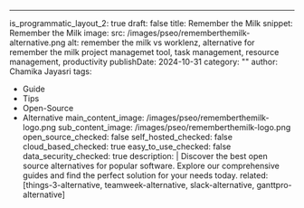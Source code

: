 ---
is_programmatic_layout_2: true
draft: false
title: Remember the Milk
snippet: Remember the Milk
image:
  src: /images/pseo/rememberthemilk-alternative.png
  alt: remember the milk vs worklenz, alternative for remember the milk project managemet tool, task management, resource management, productivity
publishDate: 2024-10-31
category: ""
author: Chamika Jayasri
tags:
  - Guide
  - Tips
  - Open-Source
  - Alternative
main_content_image: /images/pseo/rememberthemilk-logo.png
sub_content_image: /images/pseo/rememberthemilk-logo.png
open_source_checked: false
self_hosted_checked: false
cloud_based_checked: true
easy_to_use_checked: false
data_security_checked: true
description: |
   Discover the best open source alternatives for popular software. Explore our comprehensive guides and find the perfect solution for your needs today.
related: [things-3-alternative, teamweek-alternative, slack-alternative, ganttpro-alternative]